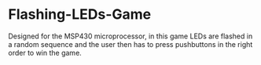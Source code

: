 # Flashing-LEDs-Game
Designed for the MSP430 microprocessor, in this game LEDs are flashed in a random sequence and the user then has to press pushbuttons in the right order to win the game.
